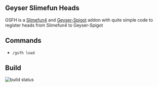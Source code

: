 ## Geyser Slimefun Heads
GSFH is a [Slimefun4](https://github.com/Slimefun/Slimefun4) and [Geyser-Spigot](https://geysermc.org) addon with quite simple code to register heads from Slimefun4 to Geyser-Spigot
## Commands
- `/gsfh load`
## Build
![build status](https://github.com/hahaa13/geyser-slimefun-heads/actions/workflows/maven.yml/badge.svg)